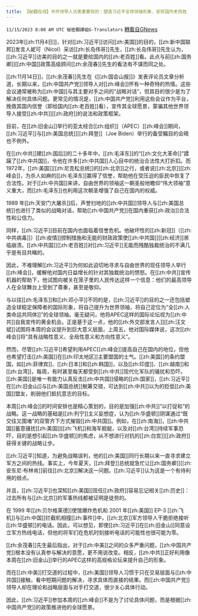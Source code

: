 ```yaml
---
title: 【秘翻在线】中共领导人访美重要目的：塑造习近平全球领袖形象、安抚国内老百姓
---
```

`11/15/2023 8:00 AM UTC 秘密翻譯組G-Translators` [轉載自GNews](https://gnews.org/articles/1978418)

2023年[[zh:11月4日]]，针对[[zh:习近平]]访问[[zh:美国]]的目的，[[zh:新中国联邦]]发言人妮可（Nicol）采访[[zh:长岛伟哥]]先生，[[zh:长岛伟哥]]先生认为，[[zh:习近平]]访美的目的之一就是要给国内的[[zh:老百姓]]看。此点与前[[zh:国务卿]][[zh:中国]]政策高级顾问[[zh:余茂春]]先生的看法有不谋而同之处。

[[zh:11月14日]]，[[zh:余茂春]]先生在《[[zh:国会山报]]》发表评论员文章分析道，长期以来，[[zh:中国共产党]]领导人对[[zh:峰会]]怀有一种奇特的热情。这些会议通常被称为[[zh:中国]]与其主要对手之间的“战略对话”，但其目的很少是为了解决任何具体问题。更常见的情况是，[[zh:中国共产党]]利用这些会议作为平台，挽救其国内信誉（即给国内[[zh:老百姓]]看），宣传其全球愿景，蒙骗其他世界领导人接受[[zh:中共]][[zh:政府]]的说法和政策框架。

目前，在[[zh:旧金山]]举行的亚太经合[[zh:组织]]（APEC）[[zh:峰会]]期间，[[zh:习近平]]与[[zh:美国总统]][[zh:拜登]]（Joe Biden）举行的备受瞩目的会晤也不例外。

在[[zh:中共]]建[[zh:国后]]的二十多年中，[[zh:毛泽东]]的“[[zh:文化大革命]]”蹂躏了[[zh:中共国]]，令他在许多[[zh:中共国]]人心目中的统治合法性大打折扣。而1972年，[[zh:美国]][[zh:尼克松总统]]的[[zh:北京]]之行，或者说[[zh:北京]][[zh:峰会]]，为杀人如麻的[[zh:毛泽东]]赢得了信誉，帮助他在受压迫的臣民中恢复了合法性。对于[[zh:中共国]]来讲，自由世界的领袖这一朝圣般地瞻仰“伟大领袖”意义重大，而[[zh:毛泽东]]也利用这次朝圣增强了自己在国内的权威。

1989 年[[zh:天安门大屠杀]]后，声誉扫地的[[zh:中共国]]领导人与[[zh:美国总统]]也进行了类似的战略对话，帮助[[zh:中国共产党]]在国内重获[[zh:政治]]合法性和公信力。

同样，[[zh:习近平]]目前在国内也面临着信誉危机。他破坏性的[[zh:新冠]]（[[zh:中共病毒]]）[[zh:疫情]]控制措施和无能的财政政策使[[zh:中共国]][[zh:经济]]濒临崩溃。[[zh:中共国]][[zh:老百姓]]对[[zh:习近平]]无能而残酷独裁统治的不满几乎是有目共睹的。

因此，不难理解[[zh:习近平]]为何如此迫切地寻求与自由世界的现任领导人举行[[zh:峰会]]，缓解他对国内日益增长的针对其独裁统治的愤怒。在[[zh:中共]]宣传机器的帮助下，他试图向被关在笼子里的人民传达这样一个信息：他们的最高领导人在全球舞台上受到了尊重，甚至是敬仰。

与以往[[zh:毛泽东]]和[[zh:邓小平]]不同的是，[[zh:习近平]]的目的之一还包括塑造全球稳定保障者的国际形象，将自己提升为世界领袖，将自己定位为“全[[zh:人类命运共同体]]”的全球领袖。毫无疑问，他将APEC这样的国际论坛视为[[zh:中共]]自我宣传的黄金机会。正是基于这一点，他的[[zh:外交部发言人]][[zh:汪文斌]]试图将本周的会议提升到巨大意义层面，上周五，他对国际媒体说，这次[[zh:峰会]]将“具有战略性意义、全局性意义和方向性意义”。

然而，尽管[[zh:习近平]]希望利用APEC[[zh:峰会]]提高自己在国内的地位，但他也希望打击[[zh:美国]]在[[zh:印太地区]]主要盟国的士气。[[zh:美国]]的条约盟国，如[[zh:菲律宾]]、[[zh:日本]]和[[zh:韩国]]，以及[[zh:印度]]、[[zh:越南]]和[[zh:台湾]]，每周，有时甚至每天都受到[[zh:中共]]现代化军队的骚扰和恐吓。[[zh:美国]]是唯一有能力认真反击[[zh:中共国]]侵略的[[zh:国家]]，[[zh:习近平]]在[[zh:旧金山]]与[[zh:美国总统]]觥筹交错，可达到[[zh:中共]]以为的贬低[[zh:美国]]盟友，削弱他们抵抗意志的目标。

本周[[zh:峰会]]的时间安排也是精心策划的，目的是加强[[zh:中共]]“以打促和”的战略。这一战略的基础是[[zh:列宁]]主义妄想症，认为[[zh:华盛顿]]阴谋通过“既交往又围堵”的双管齐下方式摧毁[[zh:中共国]]。例如，在[[zh:南海]]，[[zh:中共国]]蓄意骚扰[[zh:美国]][[zh:飞机]]和海军舰艇，以及对[[zh:台湾]]持续军事恐吓，目的是想引起[[zh:华盛顿]]的焦虑，从不想进行对抗的[[zh:白宫]][[zh:政府]]获得关键的战略让步。

[[zh:习近平]]知道，为避免战略误判，他的[[zh:美国]]同行长期以来一直寻求建立军方之间的热线。事实上，今年夏天，[[zh:拜登]]总统就急忙让[[zh:国务卿]][[zh:安东尼·布林肯]]前往[[zh:北京]]解决这一问题。[[zh:习近平]]认为这是一个有待利用的弱点。

并且，[[zh:习近平]]也深知[[zh:美国]]现任[[zh:政府]]容易忘记相关[[zh:历史]]：过去所有与[[zh:北京]]的军事热线都被证明是徒劳的。

在 1999 年[[zh:贝尔格莱德]]使馆爆炸危机和 2001 年[[zh:美国]] EP-3 [[zh:飞机]]与[[zh:中国]]拦截机相撞[[zh:事件]]中，[[zh:北京]]军方领导人干脆拒绝接听[[zh:华盛顿]]的电话。因此，可以想见，即使[[zh:习近平]]在[[zh:旧金山]]同意设立军方热线电话，但他的将军们在危机时刻接听电话的可能性也很可能为零。

[[zh:余茂春]]先生最后指出，对于[[zh:中美]]之间的众多严重问题，[[zh:中国共产党]]根本没有认真参与解决的意愿，更不用说改变。相反，[[zh:中共]]正好利用像本周在[[zh:旧金山]]举行的APEC这样的高规格论坛来提升自己的形象。

而在[[zh:中美]]打交道的过程中，[[zh:美国]]领导人习惯于只在交易层面与[[zh:中共国]]接触，看中短期问题的解决，寻求具体而直接的结果。而[[zh:中国共产党]]领导人却在理论和战略层面与对手打交道，很少关心具体行动。

因此，[[zh:习近平]]参加本周的[[zh:峰会]]不是为了讨论具体问题，而是根据[[zh:中国共产党]]的政策推进他的全球愿景。
